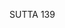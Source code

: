 SUTTA 139

[^1257]: This is substantially identical with the proclamation with which the newly enlightened Buddha opened his first discourse to the five bhikkhus, before teaching them the Four Noble Truths.

[^1258]: This is a more complicated expression for the pursuit of sensual pleasure.

[^1259]: MA: It is "beset by suffering, vexation," etc., through the
suffering and vexation, etc., of its results and the suffering and vexation, etc., of its attendant defilements.

[^1260]: This is craving for being.

[^1261]: That is, extolling and disparaging come about when one frames one's statements in terms of persons, some of whom are praised and others blamed. One teaches "only the Dhamma" when one frames one's statements in terms of the state (dhamma) - the mode of practice - without explicit references to persons.

[^1262]: This problem of "insistence on local language" must have been particularly acute in the Sangha, when the bhikkhus lived a life of constant wandering and had to pass through many localities each with their distinct dialects.

[^1263]: Ven. Subhūti was the younger brother of Anāthapiṇ̣ika and became a bhikkhu on the day Jeta's Grove was offered to the Sangha. The Buddha appointed him the foremost disciple in two categories - those who live without conflict and those who are worthy of gifts.

